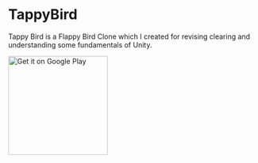 # TappyBird
 Tappy Bird is a Flappy Bird Clone which I created for revising clearing and understanding some fundamentals of Unity.
 
 <a href="https://play.google.com/store/apps/details?id=in.akshatagrawal.TappyBird"><img alt="Get it on Google Play" src="https://play.google.com/intl/en_us/badges/images/generic/en-play-badge.png" height=200px /></a>
